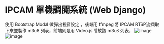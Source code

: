 # IPCAM 單機調閱系統 (Web Django)
使用 Bootstrap Modal 做彈出視窗設定 ，後端用 ffmpeg 將 IPCAM RTSP流擷取下來並製作 m3u8 列表，前端則是用 Video.js 播放該 m3u8 列表，
![image](https://user-images.githubusercontent.com/68286984/118292249-03ec0800-b50b-11eb-9084-fcad98a68118.png)
![image](https://user-images.githubusercontent.com/68286984/118292260-064e6200-b50b-11eb-8e43-f5a191606908.png)
